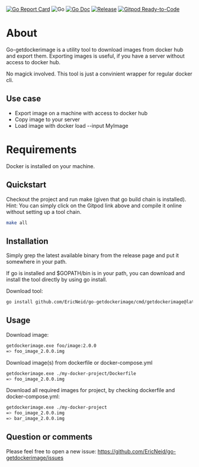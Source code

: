 <!--
SPDX-FileCopyrightText: 2021 Eric Neidhardt
SPDX-License-Identifier: CC-BY-4.0
-->
<!-- markdownlint-disable MD022 MD032 MD024-->
<!-- markdownlint-disable MD041-->
[![Go Report Card](https://goreportcard.com/badge/github.com/EricNeid/go-getdockerimage?style=flat-square)](https://goreportcard.com/report/github.com/EricNeid/go-getdockerimage)
![Go](https://github.com/EricNeid/go-getdockerimage/workflows/Go/badge.svg)
[![Go Doc](https://img.shields.io/badge/godoc-reference-blue.svg?style=flat-square)](http://godoc.org/github.com/EricNeid/go-getdockerimage)
[![Release](https://img.shields.io/github/release/EricNeid/go-getdockerimage.svg?style=flat-square)](https://github.com/EricNeid/go-getdockerimage/releases/latest)
[![Gitpod Ready-to-Code](https://img.shields.io/badge/Gitpod-Ready--to--Code-blue?logo=gitpod)](https://gitpod.io/#https://github.com/EricNeid/go-getdockerimage)

# About

Go-getdockerimage is a utility tool to download images from docker hub and export them.
Exporting images is useful, if you have a server without access to docker hub.

No magick involved. This tool is just a convinient wrapper for regular docker cli.

## Use case

* Export image on a machine with access to docker hub
* Copy image to your server
* Load image with docker load --input MyImage

# Requirements

Docker is installed on your machine.

## Quickstart

Checkout the project and run make (given that go build chain is installed).
Hint: You can simply click on the Gitpod link above and compile it online without setting up a tool chain.

```bash
make all
```

## Installation

Simply grep the latest available binary from the release page and put it somewhere in your path.

If go is installed and $GOPATH/bin is in your path, you can download and install the tool directly
by using go install.

Download tool:

```bash
go install github.com/EricNeid/go-getdockerimage/cmd/getdockerimage@latest
```

## Usage

Download image:

```bash
getdockerimage.exe foo/image:2.0.0
=> foo_image_2.0.0.img
```

Download image(s) from dockerfile or docker-compose.yml

```bash
getdockerimage.exe ./my-docker-project/Dockerfile
=> foo_image_2.0.0.img
```

Download all required images for project, by checking dockerfile and docker-compose.yml:

```bash
getdockerimage.exe ./my-docker-project
=> foo_image_2.0.0.img
=> bar_image_2.0.0.img
```

## Question or comments

Please feel free to open a new issue:
<https://github.com/EricNeid/go-getdockerimage/issues>
